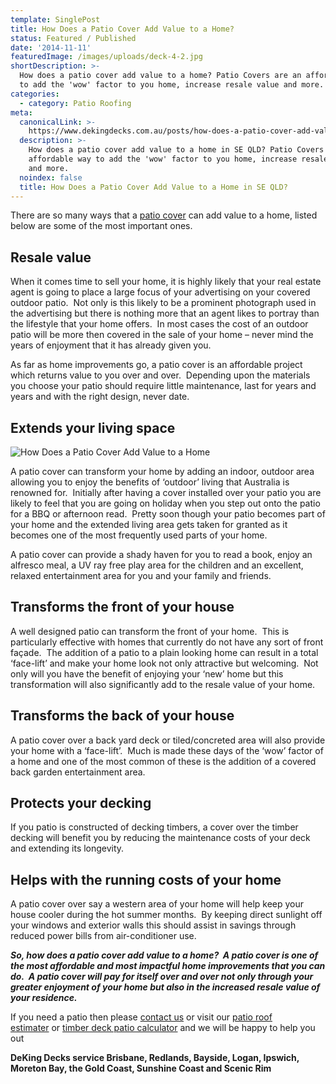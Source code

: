 ```yaml
---
template: SinglePost
title: How Does a Patio Cover Add Value to a Home?
status: Featured / Published
date: '2014-11-11'
featuredImage: /images/uploads/deck-4-2.jpg
shortDescription: >-
  How does a patio cover add value to a home? Patio Covers are an affordable way
  to add the 'wow' factor to you home, increase resale value and more.
categories:
  - category: Patio Roofing
meta:
  canonicalLink: >-
    https://www.dekingdecks.com.au/posts/how-does-a-patio-cover-add-value-to-a-home/
  description: >-
    How does a patio cover add value to a home in SE QLD? Patio Covers are an
    affordable way to add the 'wow' factor to you home, increase resale value
    and more.
  noindex: false
  title: How Does a Patio Cover Add Value to a Home in SE QLD?
---
```

There are so many ways that a [patio cover](https://www.dekingdecks.com.au/services/patio-roofs/) can add value to a home, listed below are some of the most important ones.

## Resale value

When it comes time to sell your home, it is highly likely that your real estate agent is going to place a large focus of your advertising on your covered outdoor patio.  Not only is this likely to be a prominent photograph used in the advertising but there is nothing more that an agent likes to portray than the lifestyle that your home offers.  In most cases the cost of an outdoor patio will be more then covered in the sale of your home – never mind the years of enjoyment that it has already given you.

As far as home improvements go, a patio cover is an affordable project which returns value to you over and over.  Depending upon the materials you choose your patio should require little maintenance, last for years and years and with the right design, never date.

## Extends your living space

![How Does a Patio Cover Add Value to a Home](/images/uploads/deking-decks-insulated-patio-roofing-benefits-types-and-materials.jpg)

A patio cover can transform your home by adding an indoor, outdoor area allowing you to enjoy the benefits of ‘outdoor’ living that Australia is renowned for.  Initially after having a cover installed over your patio you are likely to feel that you are going on holiday when you step out onto the patio for a BBQ or afternoon read.  Pretty soon though your patio becomes part of your home and the extended living area gets taken for granted as it becomes one of the most frequently used parts of your home.

A patio cover can provide a shady haven for you to read a book, enjoy an alfresco meal, a UV ray free play area for the children and an excellent, relaxed entertainment area for you and your family and friends.

## Transforms the front of your house

A well designed patio can transform the front of your home.  This is particularly effective with homes that currently do not have any sort of front façade.  The addition of a patio to a plain looking home can result in a total ‘face-lift’ and make your home look not only attractive but welcoming.  Not only will you have the benefit of enjoying your ‘new’ home but this transformation will also significantly add to the resale value of your home.

## Transforms the back of your house

A patio cover over a back yard deck or tiled/concreted area will also provide your home with a ‘face-lift’.  Much is made these days of the ‘wow’ factor of a home and one of the most common of these is the addition of a covered back garden entertainment area.

## Protects your decking

If you patio is constructed of decking timbers, a cover over the timber decking will benefit you by reducing the maintenance costs of your deck and extending its longevity.

## Helps with the running costs of your home

A patio cover over say a western area of your home will help keep your house cooler during the hot summer months.  By keeping direct sunlight off your windows and exterior walls this should assist in savings through reduced power bills from air-conditioner use.

**_So, how does a patio cover add value to a home?  A patio cover is one of the most affordable and most impactful home improvements that you can do.  A patio cover will pay for itself over and over not only through your greater enjoyment of your home but also in the increased resale value of your residence._**

If you need a patio then please [contact us](https://www.dekingdecks.com.au/contact/) or visit our [patio roof estimater](https://www.dekingdecks.com.au/quote-calculator/) or [timber deck patio calculator](https://www.dekingdecks.com.au/quote-calculator/) and we will be happy to help you out

**DeKing Decks service Brisbane, Redlands, Bayside, Logan, Ipswich, Moreton Bay, the Gold Coast, Sunshine Coast and Scenic Rim**
